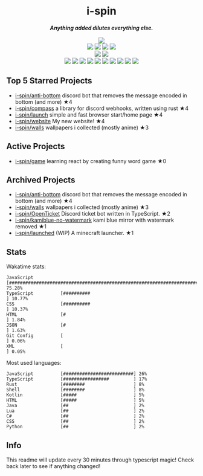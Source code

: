 <!-- deno-fmt-ignore-file -->
<h1 align="center">i-spin</h1>
<div align="center">
  <b><i>Anything added dilutes everything else.</i></b>
  <br />
  <br />
  <img src="https://img.shields.io/badge/Discord-sourTaste000%232391-f4d3d5?labelColor=4c566a&logo=Discord" />
  <br />
  <img src="https://img.shields.io/badge/-Vim-%23ffcee0?logo=Vim&labelColor=4c566a" />
  <img src="https://img.shields.io/badge/-CLion-%23ffbeef?logo=CLion&labelColor=4c566a" />
  <img src="https://img.shields.io/badge/-IntellJ IDEA-%23f69ee1?logo=IntelliJIDEA&labelColor=4c566a" />
  <img src="https://img.shields.io/badge/-Visual Studio Code-%23ffc9e5?logo=VisualStudioCode&labelColor=4c566a" />
  <br />
  <img src="https://img.shields.io/badge/-macOS-%23ffb4ed?logo=macOS&labelColor=4c566a" />
  <img src="https://img.shields.io/badge/-Linux-%23ffd3da?logo=Linux&labelColor=4c566a" />
  <br />
<img src="https://img.shields.io/badge/-TypeScript-fec89a" />
<img src="https://img.shields.io/badge/-Rust-fcd5ce" />
<img src="https://img.shields.io/badge/-JavaScript-fae1dd" />
<img src="https://img.shields.io/badge/-other-f8edeb" />
<img src="https://img.shields.io/badge/-Shell-fec5bb" />
<img src="https://img.shields.io/badge/-Kotlin-ece4db" />
<img src="https://img.shields.io/badge/-Java-ffd7ba" />
<img src="https://img.shields.io/badge/-HTML-ffe5d9" />
<img src="https://img.shields.io/badge/-Lua-e8e8e4" />
<img src="https://img.shields.io/badge/-C#-d8e2dc" />
  <br />
</div>

## Top 5 Starred Projects

- [i-spin/anti-bottom](https://github.com/i-spin/anti-bottom) discord bot that removes the message encoded in bottom (and more) ★4
- [i-spin/compass](https://github.com/i-spin/compass) a library for discord webhooks, written using rust ★4
- [i-spin/launch](https://github.com/i-spin/launch) simple and fast browser start/home page ★4
- [i-spin/website](https://github.com/i-spin/website) My new website! ★4
- [i-spin/walls](https://github.com/i-spin/walls) wallpapers i collected (mostly anime) ★3

## Active Projects

- [i-spin/game](https://github.com/i-spin/game) learning react by creating funny word game ★0

## Archived Projects

- [i-spin/anti-bottom](https://github.com/i-spin/anti-bottom) discord bot that removes the message encoded in bottom (and more) ★4
- [i-spin/walls](https://github.com/i-spin/walls) wallpapers i collected (mostly anime) ★3
- [i-spin/OpenTicket](https://github.com/i-spin/OpenTicket) Discord ticket bot written in TypeScript. ★2
- [i-spin/kamiblue-no-watermark](https://github.com/i-spin/kamiblue-no-watermark) kami blue mirror with watermark removed ★1
- [i-spin/launched](https://github.com/i-spin/launched) (WIP) A minecraft launcher. ★1

## Stats

Wakatime stats:
```
JavaScript          [###########################################################################] 75.28%
TypeScript          [##########                                                                ] 10.77%
CSS                 [##########                                                                ] 10.37%
HTML                [#                                                                         ] 1.84%
JSON                [#                                                                         ] 1.63%
Git Config          [                                                                          ] 0.06%
XML                 [                                                                          ] 0.05%
```

Most used languages:
```
JavaScript          [##########################] 26%
TypeScript          [#################         ] 17%
Rust                [########                  ] 8%
Shell               [########                  ] 8%
Kotlin              [#####                     ] 5%
HTML                [#####                     ] 5%
Java                [##                        ] 2%
Lua                 [##                        ] 2%
C#                  [##                        ] 2%
CSS                 [##                        ] 2%
Python              [##                        ] 2%
```

## Info

This readme will update every 30 minutes through typescript magic! Check back later to see if anything changed!
